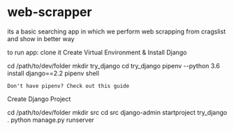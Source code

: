 # web-scrapper
its a basic searching app in which we perform web scrapping from cragslist
and show in better way 

to run app:
clone it 
Create Virtual Environment & Install Django

cd /path/to/dev/folder
mkdir try_django
cd try_django
pipenv --python 3.6 install django==2.2
pipenv shell

    Don't have pipenv? Check out this guide

Create Django Project

cd /path/to/dev/folder
mkdir src
cd src
django-admin startproject try_django .
python manage.py runserver

